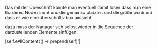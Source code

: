 Das mit der Überschrift könnte man eventuell damit lösen
dass man eine Bordered Node nimmt und die genau so platziert und die größe bestimmt
dass es wie eine überschrifts-box aussieht. 

dazu muss der Manager sich selbst wieder in die Sequence der darzustellenden Elemente
einfügen. 

[self.eAllContents() -> prepend(self)/]